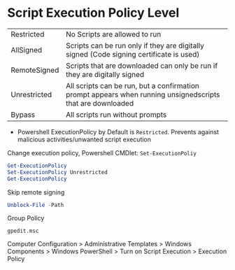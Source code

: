 # Script Execution Policy Level

| | |
|-|-|
| Restricted | No Scripts are allowed to run |
| AllSigned | Scripts can be run only if they are digitally signed (Code signing certificate is used) |
| RemoteSigned | Scripts that are downloaded can only be run if they are digitally signed |
| Unrestricted | All scripts can be run, but a confirmation prompt appears when running unsignedscripts that are downloaded |
| Bypass | All scripts run without prompts |


- Powershell ExecutionPolicy by Default is `Restricted`. Prevents against malicious activities/unwanted script execution

Change execution policy,
Powershell CMDlet: `Set-ExecutionPoliy`


```PowerShell
Get-ExecutionPolicy
Set-ExecutionPolicy Unrestricted
Get-ExecutionPolicy
```

Skip remote signing
```PowerShell
Unblock-File -Path 
```

Group Policy
```
gpedit.msc
```

Computer Configuration > Administrative Templates > Windows Components > Windows PowerShell > Turn on Script Execution > Execution Policy










